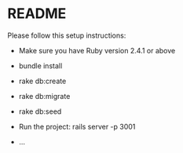 # README

Please follow this setup instructions:

* Make sure you have Ruby version 2.4.1 or above

* bundle install

* rake db:create

* rake db:migrate

* rake db:seed

* Run the project:  rails server -p 3001

* ...

